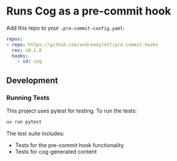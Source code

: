# Runs Cog as a pre-commit hook

Add this repo to your `.pre-commit-config.yaml`:

<!-- [[[cog
result = sp.run(
    ["git", "describe", "--tags"],
    capture_output=True,
    text=True,
    check=True
)
version = result.stdout.strip().split('-')[0]
cog.outl(f"""```yaml
repos:
- repo: https://github.com/andrewaylett/pre-commit-hooks
  rev: {version}
  hooks:
    - id: cog
```""")
]]] -->
```yaml
repos:
- repo: https://github.com/andrewaylett/pre-commit-hooks
  rev: v0.1.0
  hooks:
    - id: cog
```
<!-- [[[end]]] -->

## Development

### Running Tests

This project uses pytest for testing. To run the tests:

```bash
uv run pytest
```

The test suite includes:
- Tests for the pre-commit hook functionality
- Tests for cog-generated content
